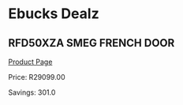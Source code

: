 
# Ebucks Dealz
## RFD50XZA SMEG FRENCH DOOR
[Product Page](https://www.ebucks.com/web/shop/productSelected.do?prodId=1183684363&catId=704986856)

Price: R29099.00

Savings: 301.0


	
